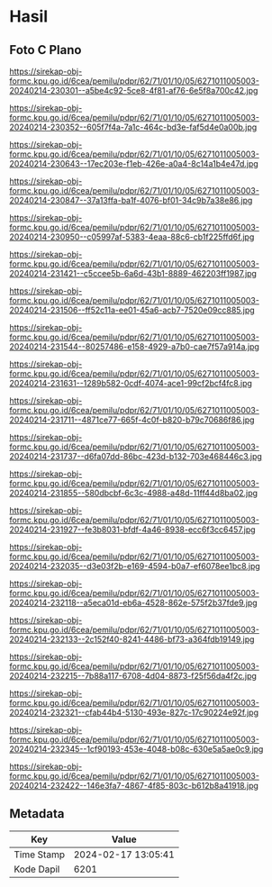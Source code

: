 # Hasil

## Foto C Plano

https://sirekap-obj-formc.kpu.go.id/6cea/pemilu/pdpr/62/71/01/10/05/6271011005003-20240214-230301--a5be4c92-5ce8-4f81-af76-6e5f8a700c42.jpg

https://sirekap-obj-formc.kpu.go.id/6cea/pemilu/pdpr/62/71/01/10/05/6271011005003-20240214-230352--605f7f4a-7a1c-464c-bd3e-faf5d4e0a00b.jpg

https://sirekap-obj-formc.kpu.go.id/6cea/pemilu/pdpr/62/71/01/10/05/6271011005003-20240214-230643--17ec203e-f1eb-426e-a0a4-8c14a1b4e47d.jpg

https://sirekap-obj-formc.kpu.go.id/6cea/pemilu/pdpr/62/71/01/10/05/6271011005003-20240214-230847--37a13ffa-ba1f-4076-bf01-34c9b7a38e86.jpg

https://sirekap-obj-formc.kpu.go.id/6cea/pemilu/pdpr/62/71/01/10/05/6271011005003-20240214-230950--c05997af-5383-4eaa-88c6-cb1f225ffd6f.jpg

https://sirekap-obj-formc.kpu.go.id/6cea/pemilu/pdpr/62/71/01/10/05/6271011005003-20240214-231421--c5ccee5b-6a6d-43b1-8889-462203ff1987.jpg

https://sirekap-obj-formc.kpu.go.id/6cea/pemilu/pdpr/62/71/01/10/05/6271011005003-20240214-231506--ff52c11a-ee01-45a6-acb7-7520e09cc885.jpg

https://sirekap-obj-formc.kpu.go.id/6cea/pemilu/pdpr/62/71/01/10/05/6271011005003-20240214-231544--80257486-e158-4929-a7b0-cae7f57a914a.jpg

https://sirekap-obj-formc.kpu.go.id/6cea/pemilu/pdpr/62/71/01/10/05/6271011005003-20240214-231631--1289b582-0cdf-4074-ace1-99cf2bcf4fc8.jpg

https://sirekap-obj-formc.kpu.go.id/6cea/pemilu/pdpr/62/71/01/10/05/6271011005003-20240214-231711--4871ce77-665f-4c0f-b820-b79c70686f86.jpg

https://sirekap-obj-formc.kpu.go.id/6cea/pemilu/pdpr/62/71/01/10/05/6271011005003-20240214-231737--d6fa07dd-86bc-423d-b132-703e468446c3.jpg

https://sirekap-obj-formc.kpu.go.id/6cea/pemilu/pdpr/62/71/01/10/05/6271011005003-20240214-231855--580dbcbf-6c3c-4988-a48d-11ff44d8ba02.jpg

https://sirekap-obj-formc.kpu.go.id/6cea/pemilu/pdpr/62/71/01/10/05/6271011005003-20240214-231927--fe3b8031-bfdf-4a46-8938-ecc6f3cc6457.jpg

https://sirekap-obj-formc.kpu.go.id/6cea/pemilu/pdpr/62/71/01/10/05/6271011005003-20240214-232035--d3e03f2b-e169-4594-b0a7-ef6078ee1bc8.jpg

https://sirekap-obj-formc.kpu.go.id/6cea/pemilu/pdpr/62/71/01/10/05/6271011005003-20240214-232118--a5eca01d-eb6a-4528-862e-575f2b37fde9.jpg

https://sirekap-obj-formc.kpu.go.id/6cea/pemilu/pdpr/62/71/01/10/05/6271011005003-20240214-232133--2c152f40-8241-4486-bf73-a364fdb19149.jpg

https://sirekap-obj-formc.kpu.go.id/6cea/pemilu/pdpr/62/71/01/10/05/6271011005003-20240214-232215--7b88a117-6708-4d04-8873-f25f56da4f2c.jpg

https://sirekap-obj-formc.kpu.go.id/6cea/pemilu/pdpr/62/71/01/10/05/6271011005003-20240214-232321--cfab44b4-5130-493e-827c-17c90224e92f.jpg

https://sirekap-obj-formc.kpu.go.id/6cea/pemilu/pdpr/62/71/01/10/05/6271011005003-20240214-232345--1cf90193-453e-4048-b08c-630e5a5ae0c9.jpg

https://sirekap-obj-formc.kpu.go.id/6cea/pemilu/pdpr/62/71/01/10/05/6271011005003-20240214-232422--146e3fa7-4867-4f85-803c-b612b8a41918.jpg


## Metadata

| Key        | Value               |
| ---------- | ------------------- |
| Time Stamp | 2024-02-17 13:05:41 |
| Kode Dapil | 6201                |



